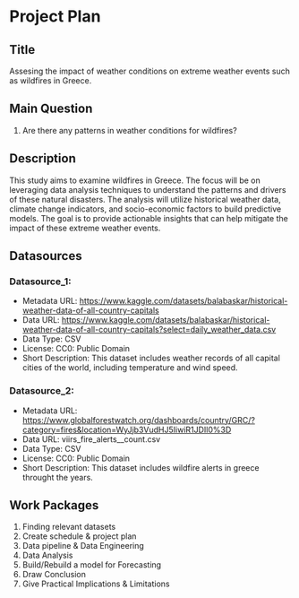 # Project Plan

## Title
Assesing the impact of weather conditions on extreme weather events such as wildfires in Greece.

## Main Question
1. Are there any patterns in weather conditions for wildfires?

## Description
This study aims to examine wildfires in Greece. The focus will be on leveraging data analysis techniques to understand the patterns and drivers of these natural disasters. The analysis will utilize historical weather data, climate change indicators, and socio-economic factors to build predictive models. The goal is to provide actionable insights that can help mitigate the impact of these extreme weather events.

## Datasources
### Datasource_1: 
* Metadata URL: https://www.kaggle.com/datasets/balabaskar/historical-weather-data-of-all-country-capitals 
* Data URL: https://www.kaggle.com/datasets/balabaskar/historical-weather-data-of-all-country-capitals?select=daily_weather_data.csv
* Data Type: CSV
* License: CC0: Public Domain
* Short Description: This dataset includes weather records of all capital cities of the world, including temperature and wind speed.

### Datasource_2: 
* Metadata URL: https://www.globalforestwatch.org/dashboards/country/GRC/?category=fires&location=WyJjb3VudHJ5IiwiR1JDIl0%3D
* Data URL: viirs_fire_alerts__count.csv
* Data Type: CSV
* License: CC0: Public Domain
* Short Description: This dataset includes wildfire alerts in greece throught the years.

## Work Packages
1. Finding relevant datasets
2. Create schedule & project plan
3. Data pipeline & Data Engineering
4. Data Analysis
5. Build/Rebuild a model for Forecasting
6. Draw Conclusion
7. Give Practical Implications & Limitations
